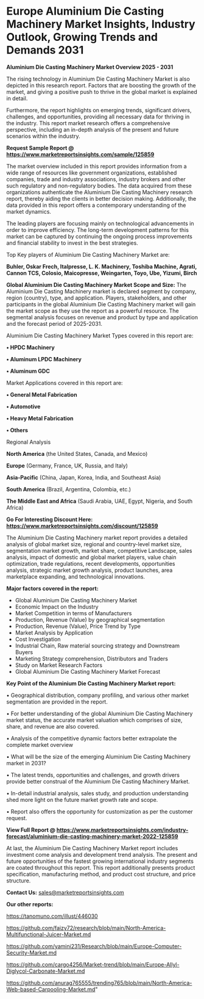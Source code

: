 # Europe Aluminium Die Casting Machinery Market Insights, Industry Outlook, Growing Trends and Demands 2031

<Strong> Aluminium Die Casting Machinery Market Overview 2025 - 2031</strong>

The rising technology in Aluminium Die Casting Machinery Market is also depicted in this research report. Factors that are boosting the growth of the market, and giving a positive push to thrive in the global market is explained in detail.

Furthermore, the report highlights on emerging trends, significant drivers, challenges, and opportunities, providing all necessary data for thriving in the industry. This report market research offers a comprehensive perspective, including an in-depth analysis of the present and future scenarios within the industry.

<strong>Request Sample Report @ <a href=https://www.marketreportsinsights.com/sample/125859>https://www.marketreportsinsights.com/sample/125859</a></strong>

The market overview included in this report provides information from a wide range of resources like government organizations, established companies, trade and industry associations, industry brokers and other such regulatory and non-regulatory bodies. The data acquired from these organizations authenticate the Aluminium Die Casting Machinery research report, thereby aiding the clients in better decision making. Additionally, the data provided in this report offers a contemporary understanding of the market dynamics.

The leading players are focusing mainly on technological advancements in order to improve efficiency. The long-term development patterns for this market can be captured by continuing the ongoing process improvements and financial stability to invest in the best strategies.

Top Key players of Aluminium Die Casting Machinery Market are:

<strong>Buhler, Oskar Frech, Italpresse, L. K. Machinery, Toshiba Machine, Agrati, Cannon TCS, Colosio, Maicopresse, Weingarten, Toyo, Ube, Yizumi, Birch</strong>

<strong><b>Global Aluminium Die Casting Machinery Market Scope and Size:</b></strong>
The Aluminium Die Casting Machinery market is declared segment by company, region (country), type, and application. Players, stakeholders, and other participants in the global Aluminium Die Casting Machinery market will gain the market scope as they use the report as a powerful resource. The segmental analysis focuses on revenue and product by type and application and the forecast period of 2025-2031.

Aluminium Die Casting Machinery Market Types covered in this report are:

<strong>• HPDC Machinery

• Aluminum LPDC Machinery

• Aluminum GDC</strong>

Market Applications covered in this report are:

<strong>• General Metal Fabrication

• Automotive

• Heavy Metal Fabrication

• Others</strong> 

Regional Analysis

<strong>North America</strong> (the United States, Canada, and Mexico)

<strong>Europe</strong> (Germany, France, UK, Russia, and Italy)

<strong>Asia-Pacific</strong> (China, Japan, Korea, India, and Southeast Asia)

<strong>South America</strong> (Brazil, Argentina, Colombia, etc.)

<strong>The Middle East and Africa</strong> (Saudi Arabia, UAE, Egypt, Nigeria, and South Africa)

<strong>Go For Interesting Discount Here: <a href=https://www.marketreportsinsights.com/discount/125859>https://www.marketreportsinsights.com/discount/125859</a></strong>

The Aluminium Die Casting Machinery market report provides a detailed analysis of global market size, regional and country-level market size, segmentation market growth, market share, competitive Landscape, sales analysis, impact of domestic and global market players, value chain optimization, trade regulations, recent developments, opportunities analysis, strategic market growth analysis, product launches, area marketplace expanding, and technological innovations.

<strong><b>Major factors covered in the report:</b></strong>
<ul>
  <li>Global Aluminium Die Casting Machinery Market </li>
  <li>Economic Impact on the Industry</li>
  <li>Market Competition in terms of Manufacturers</li>
  <li>Production, Revenue (Value) by geographical segmentation</li>
  <li>Production, Revenue (Value), Price Trend by Type</li>
  <li>Market Analysis by Application</li>
  <li>Cost Investigation</li>
  <li>Industrial Chain, Raw material sourcing strategy and Downstream Buyers</li>
  <li>Marketing Strategy comprehension, Distributors and Traders</li>
  <li>Study on Market Research Factors</li>
  <li>Global Aluminium Die Casting Machinery Market Forecast</li>
</ul>

<strong><b>Key Point of the Aluminium Die Casting Machinery Market report:</b></strong>

• Geographical distribution, company profiling, and various other market segmentation are provided in the report.

• For better understanding of the global Aluminium Die Casting Machinery market status, the accurate market valuation which comprises of size, share, and revenue are also covered.

• Analysis of the competitive dynamic factors better extrapolate the complete market overview

• What will be the size of the emerging Aluminium Die Casting Machinery market in 2031?

• The latest trends, opportunities and challenges, and growth drivers provide better construal of the Aluminium Die Casting Machinery Market.

• In-detail industrial analysis, sales study, and production understanding shed more light on the future market growth rate and scope.

• Report also offers the opportunity for customization as per the customer request.

<strong><b>View Full Report @ <a href=https://www.marketreportsinsights.com/industry-forecast/aluminium-die-casting-machinery-market-2022-125859>https://www.marketreportsinsights.com/industry-forecast/aluminium-die-casting-machinery-market-2022-125859</a></b></strong>


At last, the Aluminium Die Casting Machinery Market report includes investment come analysis and development trend analysis. The present and future opportunities of the fastest growing international industry segments are coated throughout this report. This report additionally presents product specification, manufacturing method, and product cost structure, and price structure.

<strong>Contact Us:</strong>
sales@marketreportsinsights.com

<strong>Our other reports:</strong>

<a href=https://tanomuno.com/illust/446030>https://tanomuno.com/illust/446030</a>

<a href=https://github.com/faizy72/research/blob/main/North-America-Multifunctional-Juicer-Market.md>https://github.com/faizy72/research/blob/main/North-America-Multifunctional-Juicer-Market.md</a>

<a href=https://github.com/yamini231/Research/blob/main/Europe-Computer-Security-Market.md>https://github.com/yamini231/Research/blob/main/Europe-Computer-Security-Market.md</a>

<a href=https://github.com/cargo4256/Market-trend/blob/main/Europe-Allyl-Diglycol-Carbonate-Market.md>https://github.com/cargo4256/Market-trend/blob/main/Europe-Allyl-Diglycol-Carbonate-Market.md</a>

<a href=https://github.com/anurag765555/trending765/blob/main/North-America-Web-based-Carpooling-Market.md>https://github.com/anurag765555/trending765/blob/main/North-America-Web-based-Carpooling-Market.md</a>"
